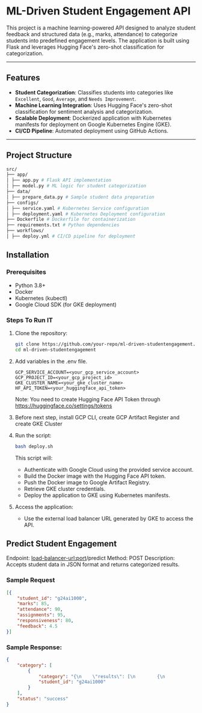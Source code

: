# ML-Driven Student Engagement API

This project is a machine learning-powered API designed to analyze student feedback and structured data (e.g., marks, attendance) to categorize students into predefined engagement levels. The application is built using Flask and leverages Hugging Face's zero-shot classification for categorization.

---

## Features
- **Student Categorization**: Classifies students into categories like `Excellent`, `Good`, `Average`, and `Needs Improvement`.
- **Machine Learning Integration**: Uses Hugging Face's zero-shot classification for sentiment analysis and categorization.
- **Scalable Deployment**: Dockerized application with Kubernetes manifests for deployment on Google Kubernetes Engine (GKE).
- **CI/CD Pipeline**: Automated deployment using GitHub Actions.

---

## Project Structure
```bash
src/ 
├── app/ 
│ ├── app.py # Flask API implementation 
│ ├── model.py # ML logic for student categorization 
├── data/ 
│ ├── prepare_data.py # Sample student data preparation 
├── configs/ 
│ ├── service.yaml # Kubernetes Service configuration 
│ ├── deployment.yaml # Kubernetes Deployment configuration 
├── Dockerfile # Dockerfile for containerization 
├── requirements.txt # Python dependencies
├── workflows/ 
│ ├── deploy.yml # CI/CD pipeline for deployment
```

## Installation

### Prerequisites
- Python 3.8+
- Docker
- Kubernetes (kubectl)
- Google Cloud SDK (for GKE deployment)

### Steps To Run IT
1. Clone the repository:
   ```bash
   git clone https://github.com/your-repo/ml-driven-studentengagement.git
   cd ml-driven-studentengagement
   ```
2. Add variables in the .env file.
    ```properties
    GCP_SERVICE_ACCOUNT=<your_gcp_service_account>
    GCP_PROJECT_ID=<your_gcp_project_id>
    GKE_CLUSTER_NAME=<your_gke_cluster_name>
    HF_API_TOKEN=<your_huggingface_api_token>
     ```
    Note: You need to create Hugging Face API Token through https://huggingface.co/settings/tokens

3. Before next step, install GCP CLI, create GCP Artifact Register and create GKE Cluster

4. Run the script:
    ```bash
    bash deploy.sh
    ```
    This script will:
    - Authenticate with Google Cloud using the provided service account.
    - Build the Docker image with the Hugging Face API token.
    - Push the Docker image to Google Artifact Registry.
    - Retrieve GKE cluster credentials.
    - Deploy the application to GKE using Kubernetes manifests.

5. Access the application:
    - Use the external load balancer URL generated by GKE to access the API.

## Predict Student Engagement
Endpoint: <load-balancer-url:port>/predict
Method: POST
Description: Accepts student data in JSON format and returns categorized results.

### Sample Request
```json
[{
    "student_id": "g24ai1000",
    "marks": 85,
    "attendance": 90,
    "assignments": 95,
    "responsiveness": 80,
    "feedback": 4.5
}]
```
### Sample Response:
```json
{
    "category": [
        {
            "category": "{\n    \"results\": [\n        {\n            \"label\": \"Good\",\n            \"score\": 0.4515203535556793\n        },\n        {\n            \"label\": \"Needs Improvement\",\n            \"score\": 0.3738452196121216\n        },\n        {\n            \"label\": \"Excellent\",\n            \"score\": 0.1292397826910019\n        },\n        {\n            \"label\": \"Average\",\n            \"score\": 0.045394692569971085\n        }\n    ],\n    \"best_category\": {\n        \"label\": \"Good\",\n        \"score\": 0.4515203535556793\n    }\n}",
            "student_id": "g24ai1000"
        }
    ],
    "status": "success"
}
```
